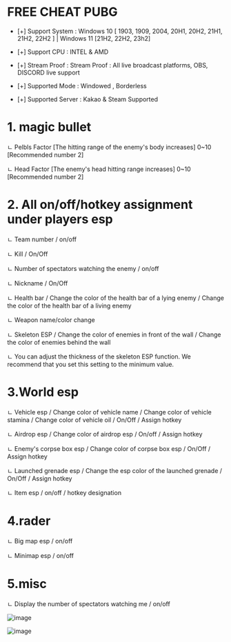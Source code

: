 # FREE CHEAT PUBG

- [+] Support System : Windows 10 [ 1903, 1909, 2004, 20H1, 20H2, 21H1, 21H2, 22H2 ] | Windows 11 [21H2, 22H2, 23h2]

- [+] Support CPU : INTEL & AMD

- [+] Stream Proof : Stream Proof : All live broadcast platforms, OBS, DISCORD live support

- [+] Supported Mode : Windowed , Borderless

- [+] Supported Server : Kakao & Steam Supported

#  1. magic bullet

ㄴ Pelbls Factor [The hitting range of the enemy's body increases] 0~10 [Recommended number 2]

ㄴ Head Factor [The enemy's head hitting range increases] 0~10 [Recommended number 2]


# 2. All on/off/hotkey assignment under players esp

ㄴ Team number / on/off

ㄴ Kill / On/Off

ㄴ Number of spectators watching the enemy / on/off

ㄴ Nickname / On/Off

ㄴ Health bar / Change the color of the health bar of a lying enemy / Change the color of the health bar of a living enemy

ㄴ Weapon name/color change

ㄴ Skeleton ESP / Change the color of enemies in front of the wall / Change the color of enemies behind the wall

ㄴ You can adjust the thickness of the skeleton ESP function. We recommend that you set this setting to the minimum value.


# 3.World esp

ㄴ Vehicle esp / Change color of vehicle name / Change color of vehicle stamina / Change color of vehicle oil / On/Off / Assign hotkey

ㄴ Airdrop esp / Change color of airdrop esp / On/off / Assign hotkey

ㄴ Enemy's corpse box esp / Change color of corpse box esp / On/Off / Assign hotkey

ㄴ Launched grenade esp / Change the esp color of the launched grenade / On/Off / Assign hotkey

ㄴ Item esp / on/off / hotkey designation



# 4.rader

ㄴ Big map esp / on/off

ㄴ Minimap esp / on/off


# 5.misc

ㄴ Display the number of spectators watching me / on/off

![image](https://github.com/user-attachments/assets/e7c5903f-4da2-4146-bdb3-aaf72d2f07a3)



![image](https://github.com/user-attachments/assets/3adb7ca7-f00b-4811-9d79-fe2a419668be)




